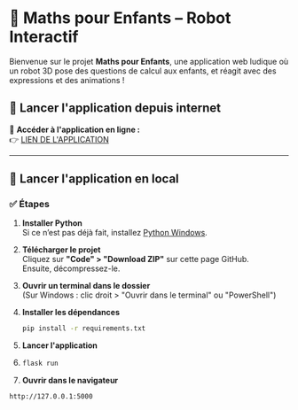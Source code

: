 # 🤖 Maths pour Enfants – Robot Interactif

Bienvenue sur le projet **Maths pour Enfants**, une application web ludique où un robot 3D pose des questions de calcul aux enfants, et réagit avec des expressions et des animations !

## 🚀 Lancer l'application depuis internet

🔗 **Accéder à l'application en ligne :**  
👉 [LIEN DE L'APPLICATION](https://qt-robot.onrender.com/)

---

## 🚀 Lancer l'application en local

### ✅ Étapes

1. **Installer Python**  
   Si ce n’est pas déjà fait, installez [Python Windows](https://www.python.org/downloads/windows/).

2. **Télécharger le projet**  
   Cliquez sur **"Code" > "Download ZIP"** sur cette page GitHub.  
   Ensuite, décompressez-le.

3. **Ouvrir un terminal dans le dossier**  
   (Sur Windows : clic droit > "Ouvrir dans le terminal" ou "PowerShell")

4. **Installer les dépendances**  
   ```bash
   pip install -r requirements.txt
   ```
5. **Lancer l'application**
6. ```bash
   flask run
   ```
7. **Ouvrir dans le navigateur**
```bash
http://127.0.0.1:5000
```
